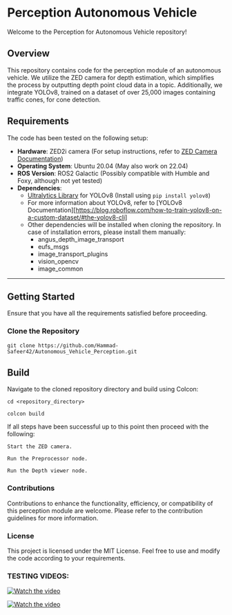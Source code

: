 # Perception Autonomous Vehicle

Welcome to the Perception for Autonomous Vehicle repository!

## Overview

This repository contains code for the perception module of an autonomous vehicle. We utilize the ZED camera for depth estimation, which simplifies the process by outputting depth point cloud data in a topic. Additionally, we integrate YOLOv8, trained on a dataset of over 25,000 images containing traffic cones, for cone detection.

## Requirements

The code has been tested on the following setup:

- **Hardware**: ZED2i camera (For setup instructions, refer to [ZED Camera Documentation](#))
- **Operating System**: Ubuntu 20.04 (May also work on 22.04)
- **ROS Version**: ROS2 Galactic (Possibly compatible with Humble and Foxy, although not yet tested)
- **Dependencies**: 
  - [Ultralytics Library](https://github.com/ultralytics/yolov8) for YOLOv8 (Install using `pip install yolov8`)
  - For more information about YOLOv8, refer to [YOLOv8 Documentation][https://blog.roboflow.com/how-to-train-yolov8-on-a-custom-dataset/#the-yolov8-cli]
  - Other dependencies will be installed when cloning the repository. In case of installation errors, please install them manually:
    - angus_depth_image_transport
    - eufs_msgs
    - image_transport_plugins
    - vision_opencv
    - image_common

----------------------------------------------------------------

## Getting Started

Ensure that you have all the requirements satisfied before proceeding.

### Clone the Repository

`git clone https://github.com/Hammad-Safeer42/Autonomous_Vehicle_Perception.git`


##  Build
Navigate to the cloned repository directory and build using Colcon:


`cd <repository_directory>`

`colcon build`


If all steps have been successful up to this point then proceed with the following:


`Start the ZED camera.`

`Run the Preprocessor node.`

`Run the Depth viewer node.`

###  Contributions
Contributions to enhance the functionality, efficiency, or compatibility of this perception module are welcome. Please refer to the contribution guidelines for more information.

###  License
This project is licensed under the MIT License. Feel free to use and modify the code according to your requirements.

### TESTING VIDEOS:

[![Watch the video](https://img.youtube.com/vi/kP4jntZd6t8/0.jpg)](https://youtube.com/shorts/kP4jntZd6t8?feature=share)


[![Watch the video](https://img.youtube.com/vi/LiHm2GMEMIE/0.jpg)](https://youtu.be/LiHm2GMEMIE)



